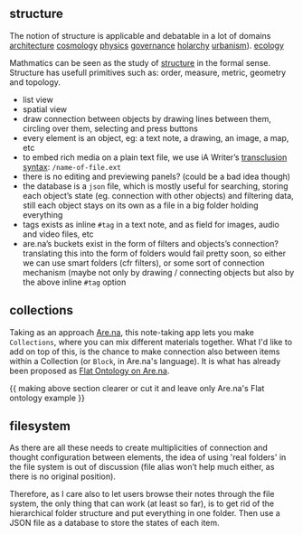 ## structure
The notion of structure is applicable and debatable in a lot of domains
[architecture](https://www.archdaily.com/610531/frei-otto-and-the-importance-of-experimentation-in-architecture) [cosmology](https://en.wikipedia.org/wiki/List_of_largest_cosmic_structures)
[physics](https://leanderherzog.ch/higgsboson/)
[governance](http://www.jofreeman.com/joreen/tyranny.htm)
[holarchy](https://en.wikipedia.org/wiki/Holarchy)
[urbanism](http://en.bp.ntu.edu.tw/wp-content/uploads/2011/12/06-Alexander-A-city-is-not-a-tree.pdf)).
[ecology]()

Mathmatics can be seen as the study of [structure](https://en.wikipedia.org/wiki/Mathematical_structure) in the formal sense.
Structure has usefull primitives such as: order, measure, metric, geometry and topology.

- list view
- spatial view
 - draw connection between objects by drawing lines between them, circling over them, selecting and press buttons
- every element is an object, eg: a text note, a drawing, an image, a map, etc
- to embed rich media on a plain text file, we use iA Writer’s [transclusion syntax](https://github.com/iainc/Markdown-Content-Blocks): `/name-of-file.ext`
- there is no editing and previewing panels? (could be a bad idea though)
- the database is a `json` file, which is mostly useful for searching, storing each object’s state (eg. connection with other objects) and filtering data, still each object stays on its own as a file in a big folder holding everything
- tags exists as inline `#tag` in a text note, and as field for images, audio and video files, etc
- are.na’s buckets exist in the form of filters and objects’s connection? translating this into the form of folders would fail pretty soon, so either we can use smart folders (cfr filters), or some sort of connection mechanism (maybe not only by drawing / connecting objects but also by the above inline `#tag` option

## collections
Taking as an approach [Are.na](https://www.are.na), this note-taking app lets you make `Collections`, where you can mix different materials together. What I'd like to add on top of this, is the chance to make connection also between items within a Collection (or `Block`, in Are.na's language). It is what has already been proposed as [Flat Ontology on Are.na](https://www.are.na/desmond-wong/flat-ontology-arena).

{{ making above section clearer or cut it and leave only Are.na's Flat ontology example }}

## filesystem

As there are all these needs to create multiplicities of connection and thought configuration between elements, the idea of using 'real folders' in the file system is out of discussion (file alias won’t help much either, as there is no original position).

Therefore, as I care also to let users browse their notes through the file system, the only thing that can work (at least so far), is to get rid of the hierarchical folder structure and put everything in one folder. Then use a JSON file as a database to store the states of each item.
